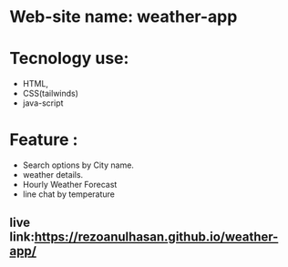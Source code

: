 
# Web-site name: weather-app
# Tecnology use:
- HTML,
- CSS(tailwinds)
- java-script

# Feature :
-  Search options by City name.
-  weather details.
-  Hourly Weather Forecast
-  line chat by temperature

## live link:https://rezoanulhasan.github.io/weather-app/
